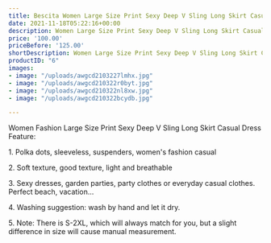 ```yaml
---
title: Bescita Women Large Size Print Sexy Deep V Sling Long Skirt Casual Dress
date: 2021-11-18T05:22:16+00:00
description: Women Large Size Print Sexy Deep V Sling Long Skirt Casual Dress
price: '100.00'
priceBefore: '125.00'
shortDescription: Women Large Size Print Sexy Deep V Sling Long Skirt Casual Dress
productID: "6"
images:
- image: "/uploads/awgcd2103227lmhx.jpg"
- image: "/uploads/awgcd210322r0byt.jpg"
- image: "/uploads/awgcd210322nl8xw.jpg"
- image: "/uploads/awgcd210322bcydb.jpg"

---
```

Women Fashion Large Size Print Sexy Deep V Sling Long Skirt Casual Dress Feature:  
  
1\. Polka dots, sleeveless, suspenders, women's fashion casual  
  
2\. Soft texture, good texture, light and breathable  
  
3\. Sexy dresses, garden parties, party clothes or everyday casual clothes. Perfect beach, vacation...  
  
4\. Washing suggestion: wash by hand and let it dry.  
  
5\. Note: There is S-2XL, which will always match for you, but a slight difference in size will cause manual measurement.